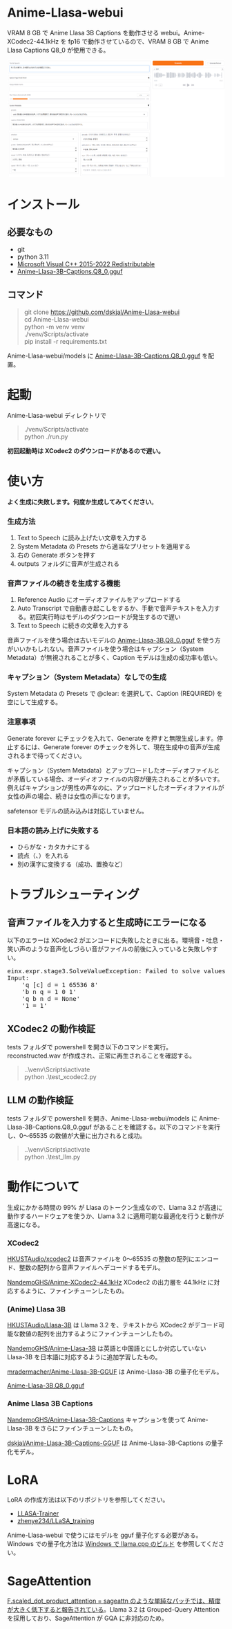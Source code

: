 # Anime-Llasa-webui
VRAM 8 GB で Anime Llasa 3B Captions を動作させる webui。Anime-XCodec2-44.1kHz を fp16 で動作させているので、VRAM 8 GB で Anime Llasa Captions Q8_0 が使用できる。

![](https://github.com/dskjal/Anime-Llasa-webui/blob/main/images/ui.png)

# インストール

## 必要なもの
- git
- python 3.11
- [Microsoft Visual C++ 2015-2022 Redistributable](https://learn.microsoft.com/ja-jp/cpp/windows/latest-supported-vc-redist?view=msvc-170)
- [Anime-Llasa-3B-Captions.Q8_0.gguf](https://huggingface.co/dskjal/Anime-Llasa-3B-Captions-GGUF/blob/main/Anime-Llasa-3B-Captions.Q8_0.gguf)

## コマンド
> git clone https://github.com/dskjal/Anime-Llasa-webui  
> cd Anime-Llasa-webui  
> python -m venv venv  
> ./venv/Scripts/activate  
> pip install -r requirements.txt  


Anime-Llasa-webui/models に [Anime-Llasa-3B-Captions.Q8_0.gguf](https://huggingface.co/dskjal/Anime-Llasa-3B-Captions-GGUF/blob/main/Anime-Llasa-3B-Captions.Q8_0.gguf) を配置。

# 起動
Anime-Llasa-webui ディレクトリで
> ./venv/Scripts/activate  
> python ./run.py

**初回起動時は XCodec2 のダウンロードがあるので遅い。**

# 使い方

**よく生成に失敗します。何度か生成してみてください**。

### 生成方法

1. Text to Speech に読み上げたい文章を入力する
2. System Metadata の Presets から適当なプリセットを適用する
3. 右の Generate ボタンを押す
4. outputs フォルダに音声が生成される

### 音声ファイルの続きを生成する機能

1. Reference Audio にオーディオファイルをアップロードする
2. Auto Transcript で自動書き起こしをするか、手動で音声テキストを入力する。初回実行時はモデルのダウンロードが発生するので遅い
3. Text to Speech に続きの文章を入力する

音声ファイルを使う場合は古いモデルの [Anime-Llasa-3B.Q8_0.gguf](https://huggingface.co/mradermacher/Anime-Llasa-3B-GGUF/blob/main/Anime-Llasa-3B.Q8_0.gguf) を使う方がいいかもしれない。音声ファイルを使う場合はキャプション（System Metadata）が無視されることが多く、Caption モデルは生成の成功率も低い。

### キャプション（System Metadata）なしでの生成

System Metadata の Presets で @clear: を選択して、Caption (REQUIRED) を空にして生成する。

### 注意事項

Generate forever にチェックを入れて、Generate を押すと無限生成します。停止するには、Generate forever のチェックを外して、現在生成中の音声が生成されるまで待ってください。

キャプション（System Metadata）とアップロードしたオーディオファイルとが矛盾している場合、オーディオファイルの内容が優先されることが多いです。例えばキャプションが男性の声なのに、アップロードしたオーディオファイルが女性の声の場合、続きは女性の声になります。

safetensor モデルの読み込みは対応していません。

### 日本語の読み上げに失敗する
- ひらがな・カタカナにする
- 読点（、）を入れる
- 別の漢字に変換する（成功、置換など）

# トラブルシューティング
## 音声ファイルを入力すると生成時にエラーになる
以下のエラーは XCodec2 がエンコードに失敗したときに出る。環境音・吐息・笑い声のような音声化しづらい音がファイルの前後に入っていると失敗しやすい。

<pre>
einx.expr.stage3.SolveValueException: Failed to solve values of expressions. Axis 'n' has value 0 <= 0
Input:
    'q [c] d = 1 65536 8'
    'b n q = 1 0 1'
    'q b n d = None'
    '1 = 1'
</pre>

## XCodec2 の動作検証
tests フォルダで powershell を開き以下のコマンドを実行。reconstructed.wav が作成され、正常に再生されることを確認する。

> ..\venv\Scripts\activate  
> python .\test_xcodec2.py


## LLM の動作検証
tests フォルダで powershell を開き、Anime-Llasa-webui/models に Anime-Llasa-3B-Captions.Q8_0.gguf があることを確認する。以下のコマンドを実行し、0～65535 の数値が大量に出力されると成功。

> ..\venv\Scripts\activate  
> python .\test_llm.py

# 動作について

生成にかかる時間の 99% が Llasa のトークン生成なので、Llama 3.2 が高速に動作するハードウェアを使うか、Llama 3.2 に適用可能な最適化を行うと動作が高速になる。

### XCodec2

[HKUSTAudio/xcodec2](https://huggingface.co/HKUSTAudio/xcodec2) は音声ファイルを 0～65535 の整数の配列にエンコード、整数の配列から音声ファイルへデコードするモデル。

[NandemoGHS/Anime-XCodec2-44.1kHz](https://huggingface.co/NandemoGHS/Anime-XCodec2-44.1kHz) XCodec2 の出力層を 44.1kHz に対応するように、ファインチューンしたもの。

### (Anime) Llasa 3B

[HKUSTAudio/Llasa-3B](https://huggingface.co/HKUSTAudio/Llasa-3B) は Llama 3.2 を、テキストから XCodec2 がデコード可能な数値の配列を出力するようにファインチューンしたもの。

[NandemoGHS/Anime-Llasa-3B](https://huggingface.co/NandemoGHS/Anime-Llasa-3B) は英語と中国語とにしか対応していない Llasa-3B を日本語に対応するように追加学習したもの。

[mradermacher/Anime-Llasa-3B-GGUF](https://huggingface.co/mradermacher/Anime-Llasa-3B-GGUF) は Anime-Llasa-3B の量子化モデル。

[Anime-Llasa-3B.Q8_0.gguf](https://huggingface.co/mradermacher/Anime-Llasa-3B-GGUF/blob/main/Anime-Llasa-3B.Q8_0.gguf) 

### Anime Llasa 3B Captions

[NandemoGHS/Anime-Llasa-3B-Captions](https://huggingface.co/NandemoGHS/Anime-Llasa-3B-Captions) キャプションを使って Anime-Llasa-3B をさらにファインチューンしたもの。

[dskjal/Anime-Llasa-3B-Captions-GGUF](https://huggingface.co/dskjal/Anime-Llasa-3B-Captions-GGUF/blob/main/Anime-Llasa-3B-Captions.Q8_0.gguf) は Anime-Llasa-3B-Captions の量子化モデル。



# LoRA

LoRA の作成方法は以下のリポジトリを参照してください。
- [LLASA-Trainer](https://github.com/laksjdjf/llasa-trainer)
- [zhenye234/LLaSA_training](https://github.com/zhenye234/LLaSA_training/tree/main)

Anime-Llasa-webui で使うにはモデルを gguf 量子化する必要がある。Windows での量子化方法は [Windows で llama.cpp のビルド](https://dskjal.com/deeplearning/build-llama-cpp.html) を参照してください。

# SageAttention

[F.scaled_dot_product_attention = sageattn のような単純なパッチでは、精度が大きく低下すると報告されている](https://github.com/thu-ml/SageAttention/issues/55)。Llama 3.2 は Grouped-Query Attention を採用しており、SageAttention が GQA に非対応のため。

